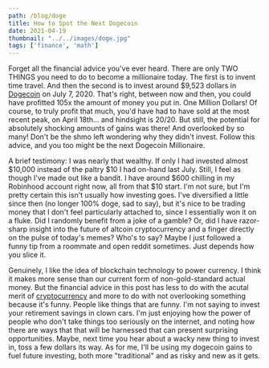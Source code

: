 ```yaml
---
path: /blog/doge
title: How to Spot the Next Dogecoin
date: 2021-04-19
thumbnail: "../../images/doge.jpg"
tags: ['finance', 'math']
---
```


Forget all the financial advice you've ever heard.  There are only TWO THINGS you need to do to become a millionaire today.  The first is to invent time travel.  And then the second is to invest around $9,523 dollars in [Dogecoin](https://dogecoin.com/) on July 7, 2020.  That's right, between now and then, you could have profitted 105x the amount of money you put in. One Million Dollars!  Of course, to truly profit that much, you'd have had to have sold at the most recent peak, on April 18th... and hindsight is 20/20. But still, the potential for absolutely shocking amounts of gains was there! And overlooked by so many!  Don't be the shmo left wondering why they didn't invest. Follow this advice, and you too might be the next Dogecoin Millionaire. 

A brief testimony: I was nearly that wealthy.  If only I had invested almost $10,000 instead of the paltry $10 I had on-hand last July.  Still, I feel as though I've made out like a bandit.  I have around $600 chilling in my Robinhood account right now, all from that $10 start.  I'm not sure, but I'm pretty certain this isn't usually how investing goes.  I've diversified a little since then (no longer 100% doge, sad to say), but it's nice to be trading money that I don't feel particularly attached to, since I essentially won it on a fluke.  Did I randomly benefit from a joke of a gamble? Or, did I have razor-sharp insight into the future of altcoin cryptocurrency and a finger directly on the pulse of today's memes? Who's to say? Maybe I just followed a funny tip from a roommate and open reddit sometimes.  Just depends how you slice it.  

Genuinely, I like the idea of blockchain technology to power currency.  I think it makes more sense than our current form of non-gold-standard actual money.  But the financial advice in this post has less to do with the acutal merit of [cryptocurrency](https://www.investopedia.com/terms/c/cryptocurrency.asp#:~:text=A%20cryptocurrency%20is%20a%20digital,a%20disparate%20network%20of%20computers.) and more to do with not overlooking something because it's funny.   People like things that are funny.  I'm not saying to invest your retirement savings in clown cars.  I'm just enjoying how the power of people who don't take things too seriously on the internet, and noting how there are ways that that will be harnessed that can present surprising opportunities.  Maybe, next time you hear about a wacky new thing to invest in, toss a few dollars its way.  As for me, I'll be using my dogecoin gains to fuel future investing, both more "traditional" and as risky and new as it gets.  

